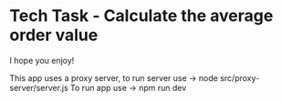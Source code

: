 # Tech Task - Calculate the average order value

I hope you enjoy!

This app uses a proxy server, to run server use -> node src/proxy-server/server.js
To run app use -> npm run dev

